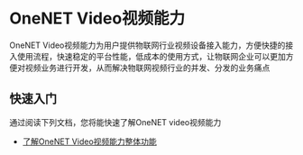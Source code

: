 # OneNET Video视频能力

OneNET Video视频能力为用户提供物联网行业视频设备接入能力，方便快捷的接入使用流程，快速稳定的平台性能，低成本的使用方式，让物联网企业可以更加方便对视频业务进行开发，从而解决物联网视频行业的并发、分发的业务痛点

## 快速入门

通过阅读下列文档，您将能快速了解OneNET video视频能力

- [了解OneNET Video视频能力整体功能](https://open.iot.10086.cn/doc/video/)
